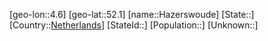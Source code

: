 ﻿---
location: [52.1,4.6]
type: City
tags:
- geo/City


SpocWebEntityId: 30822
isDeleted: false
confidential: public

---
[geo-lon::4.6]
[geo-lat::52.1]
[name::Hazerswoude]
[State::]
[Country::[Netherlands](geo/Continent/Europe/Netherlands.md)]
[StateId::]
[Population::]
[Unknown::]

